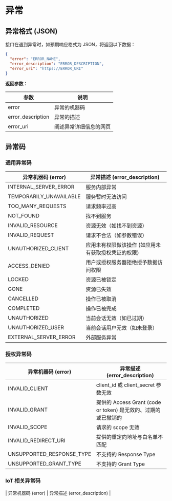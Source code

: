 # 异常

## 异常格式 (JSON)

接口在遇到异常时，如预期响应格式为 JSON，将返回以下数据：

```json
{
  "error": "ERROR_NAME",
  "error_description": "ERROR_DESCRIPTION",
  "error_uri": "https://ERROR_URI"
}
```

**返回参数：**

| 参数              | 说明                   |
| ----------------- | ---------------------- |
| error             | 异常的机器码           |
| error_description | 异常的描述             |
| error_uri         | 阐述异常详细信息的网页 |

## 异常码

### 通用异常码

| 异常机器码 (error)      | 异常描述 (error_description)                        |
| ----------------------- | --------------------------------------------------- |
| INTERNAL_SERVER_ERROR   | 服务内部异常                                        |
| TEMPORARILY_UNAVAILABLE | 服务暂时无法访问                                    |
| TOO_MANY_REQUESTS       | 请求频率过高                                        |
| NOT_FOUND               | 找不到服务                                          |
| INVALID_RESOURCE        | 资源无效（如找不到资源）                            |
| INVALID_REQUEST         | 请求不合法（如参数错误）                            |
| UNAUTHORIZED_CLIENT     | 应用未有权限做该操作 (如应用未有获取授权凭证的权限) |
| ACCESS_DENIED           | 用户或授权服务器拒绝授予数据访问权限                |
| LOCKED                  | 资源已被锁定                                        |
| GONE                    | 资源已失效                                          |
| CANCELLED               | 操作已被取消                                        |
| COMPLETED               | 操作已被完成                                        |
| UNAUTHORIZED            | 当前会话无效（如已过期）                            |
| UNAUTHORIZED_USER       | 当前会话用户无效（如未登录）                        |
| EXTERNAL_SERVER_ERROR   | 外部服务异常                                      |

### 授权异常码

| 异常机器码 (error)        | 异常描述 (error_description)                                   |
| ------------------------- | -------------------------------------------------------------- |
| INVALID_CLIENT            | client_id 或 client_secret 参数无效                            |
| INVALID_GRANT             | 提供的 Access Grant (code or token) 是无效的、过期的或已撤销的 |
| INVALID_SCOPE             | 请求的 scope 无效                                              |
| INVALID_REDIRECT_URI      | 提供的重定向地址与白名单不匹配                                 |
| UNSUPPORTED_RESPONSE_TYPE | 不支持的 Response Type                                         |
| UNSUPPORTED_GRANT_TYPE    | 不支持的 Grant Type                                            |

### IoT 相关异常码

| 异常机器码 (error)         | 异常描述 (error_description) |
